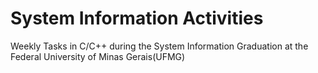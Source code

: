 # System Information Activities
Weekly Tasks in C/C++ during the System Information Graduation at the Federal University of Minas Gerais(UFMG)

